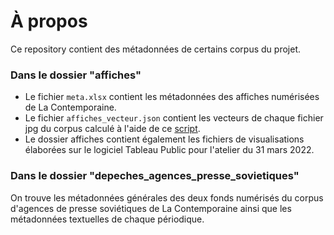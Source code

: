 # À propos

Ce repository contient des métadonnées de certains corpus du projet.

### Dans le dossier "affiches"

- Le fichier `meta.xlsx` contient les métadonnées des affiches numérisées de La Contemporaine.
- Le fichier `affiches_vecteur.json` contient les vecteurs de chaque fichier jpg du corpus calculé à l'aide de ce [script](https://github.com/MODOAP/detection-doublons-images/blob/main/detection_doublons.ipynb).
- Le dossier affiches contient également les fichiers de visualisations élaborées sur le logiciel Tableau Public pour l'atelier du 31 mars 2022.

### Dans le dossier "depeches_agences_presse_sovietiques"

On trouve les métadonnées générales des deux fonds numérisés du corpus d'agences de presse soviétiques de La Contemporaine ainsi que les métadonnées textuelles de chaque périodique.
